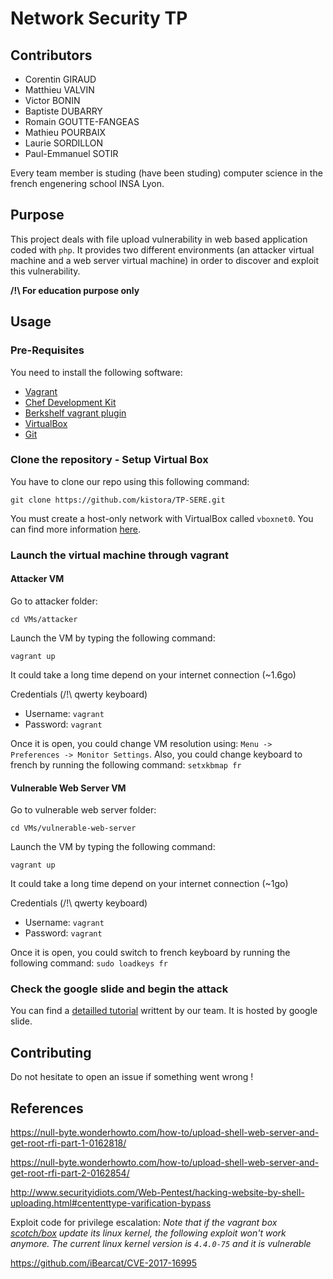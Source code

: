 # Network Security TP

## Contributors

- Corentin GIRAUD  
- Matthieu VALVIN 
- Victor BONIN
- Baptiste DUBARRY
- Romain GOUTTE-FANGEAS
- Mathieu POURBAIX
- Laurie SORDILLON
- Paul-Emmanuel SOTIR

Every team member is studing (have been studing) computer science in the french engenering school INSA Lyon.

## Purpose

This project deals with file upload vulnerability in web based application coded with `php`. It provides two different environments (an attacker virtual machine and a web server virtual machine) in order to discover and exploit this vulnerability.

__/!\ For education purpose only__

## Usage

### Pre-Requisites

You need to install the following software:

- [Vagrant](https://www.vagrantup.com/downloads.html)
- [Chef Development Kit](https://downloads.chef.io/chefdk)
- [Berkshelf vagrant plugin](https://github.com/berkshelf/vagrant-berkshelf)
- [VirtualBox](https://www.virtualbox.org/)
- [Git](https://git-scm.com/)

### Clone the repository - Setup Virtual Box

You have to clone our repo using this following command:

`git clone https://github.com/kistora/TP-SERE.git`

You must create a host-only network with VirtualBox called `vboxnet0`. You can find more information [here](https://blogs.oracle.com/scoter/networking-in-virtualbox-v2).

### Launch the virtual machine through vagrant

#### Attacker VM

Go to attacker folder:

`cd VMs/attacker`

Launch the VM by typing the following command:

`vagrant up`

It could take a long time depend on your internet connection (~1.6go)

Credentials (/!\ qwerty keyboard)

- Username: `vagrant`
- Password: `vagrant`

Once it is open, you could change VM resolution using: `Menu -> Preferences -> Monitor Settings`.
Also, you could change keyboard to french by running the following command: `setxkbmap fr`

#### Vulnerable Web Server VM

Go to vulnerable web server folder:

`cd VMs/vulnerable-web-server`

Launch the VM by typing the following command:

`vagrant up`

It could take a long time depend on your internet connection (~1go)

Credentials (/!\ qwerty keyboard)

- Username: `vagrant`
- Password: `vagrant`

Once it is open, you could switch to french keyboard by running the following command: `sudo loadkeys fr` 

### Check the google slide and begin the attack

You can find a [detailled tutorial](https://docs.google.com/presentation/d/1Pj7vlkYo4XZdgI_VLuQKBqFX3w56eWvO7N-lTY_CPpA/edit?usp=sharing) writtent by our team. It is hosted by google slide.

## Contributing

Do not hesitate to open an issue if something went wrong !

## References

https://null-byte.wonderhowto.com/how-to/upload-shell-web-server-and-get-root-rfi-part-1-0162818/

https://null-byte.wonderhowto.com/how-to/upload-shell-web-server-and-get-root-rfi-part-2-0162854/

http://www.securityidiots.com/Web-Pentest/hacking-website-by-shell-uploading.html#cententtype-varification-bypass

Exploit code for privilege escalation:
_Note that if the vagrant box [scotch/box](https://box.scotch.io/) update its linux kernel, the following exploit won't work anymore. The current linux kernel version is `4.4.0-75` and it is vulnerable_

https://github.com/iBearcat/CVE-2017-16995
